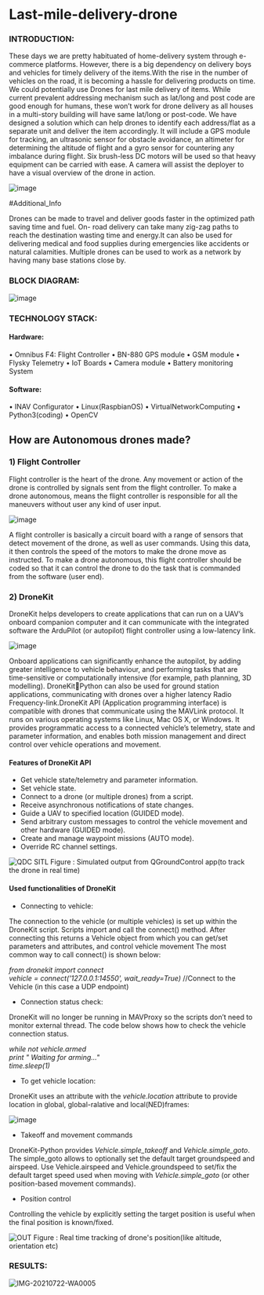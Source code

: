 # Last-mile-delivery-drone

### INTRODUCTION:

These days we are pretty habituated of home-delivery system through e-commerce platforms. However, there is a big dependency on delivery boys and vehicles for timely delivery of the items.With the rise in the number of vehicles on the road, it is becoming a hassle for delivering products on time. We could potentially use Drones for last mile delivery of items. While current prevalent addressing mechanism such as lat/long and post code are good enough for humans, these won’t work for drone delivery as all houses in a multi-story building will have same lat/long or post-code. We have designed a solution which can help drones to identify each address/flat as a separate unit and deliver the item accordingly. It will include a GPS module for tracking, an ultrasonic sensor for obstacle avoidance, an altimeter for determining the altitude of flight and a gyro sensor for countering any imbalance during flight. Six brush-less DC motors will be used so that heavy equipment can be carried with ease. A camera will assist the deployer to have a visual overview of the drone in action. 

![image](https://user-images.githubusercontent.com/97881084/149749999-c5aec0f3-aa7f-47be-a0a3-033c2b0f847f.png)


#Additional_Info

Drones can be made to travel and deliver goods faster in the optimized path saving time and fuel. On- road delivery can take many zig-zag paths to reach the destination wasting time and energy.It can also be used for delivering medical and food supplies during emergencies like accidents or natural calamities. Multiple drones can be used to work as a network by having many base stations close by.

### BLOCK DIAGRAM:

![image](https://user-images.githubusercontent.com/97881084/149749887-74dfcdff-4308-46cd-9e67-337c641d2dd8.png)

### TECHNOLOGY STACK:

#### Hardware:
• Omnibus F4: Flight Controller 
• BN-880 GPS module
• GSM module 
• Flysky Telemetry 
• IoT Boards 
• Camera module 
• Battery monitoring System

#### Software:
• INAV Configurator 
• Linux(RaspbianOS) 
• VirtualNetworkComputing 
• Python3(coding) 
• OpenCV


## How are Autonomous drones made?

### 1) Flight Controller
Flight controller is the heart of the drone. Any movement or action of the drone is controlled by signals sent from the flight controller. To make a drone autonomous, means the flight controller is responsible for all the maneuvers without user any kind of user input.

![image](https://user-images.githubusercontent.com/97881084/149920805-5d122e8b-4822-401c-acd1-2fb470186a4b.png)

A flight controller is basically a circuit board with a range of sensors that detect movement of the drone, as well as user commands. Using this data, it then controls the speed of the motors to make the drone move as instructed. To make a drone autonomous, this flight controller should be coded so that it can control the drone to do the task that is commanded from the software (user end).

### 2) DroneKit
DroneKit helps developers to create applications that can run on a UAV’s onboard companion computer and it can communicate with the integrated software 
the ArduPilot (or autopilot) flight controller using a low-latency link.

![image](https://user-images.githubusercontent.com/97881084/149921837-5972a7da-216a-4e9c-a9a9-62888193434a.png)

Onboard applications can significantly enhance the autopilot, by adding greater intelligence 
to vehicle behaviour, and performing tasks that are time-sensitive or computationally intensive (for example, path planning, 3D modelling). DroneKit￾Python can also be used for ground station applications, communicating with drones over a higher latency Radio Frequency-link.DroneKit API (Application programming interface) is compatible with drones that communicate using the MAVLink protocol. It runs on various operating systems like Linux, Mac OS X, or Windows. It provides programmatic access to a connected vehicle’s telemetry, state and parameter information, and enables both mission management and direct control over vehicle operations and movement. 

#### Features of DroneKit API 

- Get vehicle state/telemetry and parameter information. 
- Set vehicle state. 
- Connect to a drone (or multiple drones) from a script. 
- Receive asynchronous notifications of state changes. 
- Guide a UAV to specified location (GUIDED mode). 
- Send arbitrary custom messages to control the vehicle movement and other hardware (GUIDED mode). 
- Create and manage waypoint missions (AUTO mode). 
- Override RC channel settings. 


![QDC SITL](https://user-images.githubusercontent.com/97881084/149918722-a7767499-1d65-4630-87f0-b8afd1ece34e.png)
Figure : Simulated output from QGroundControl app(to track the drone in real time)


#### Used functionalities of DroneKit 

- Connecting to vehicle:

The connection to the vehicle (or multiple vehicles) is set up within the 
DroneKit script. Scripts import and call the connect() method. After connecting 
this returns a Vehicle object from which you can get/set parameters and 
attributes, and control vehicle movement
The most common way to call connect() is shown below: 

*from dronekit import connect<br/>
vehicle = connect('127.0.0.1:14550', wait_ready=True)* //Connect to the Vehicle (in this case a UDP endpoint)<br/>

- Connection status check:

DroneKit will no longer be running in MAVProxy so the scripts don’t need to monitor external thread.
The code below shows how to check the vehicle connection status.

*while not vehicle.armed<br/>
print " Waiting for arming..."<br/>
time.sleep(1)*<br/>

- To get vehicle location:

DroneKit uses an attribute with the *vehicle.location* attribute to provide location 
in global, global-ralative and local(NED)frames:

![image](https://user-images.githubusercontent.com/97881084/149917659-195ad3f5-f727-40e7-b49a-9ed00b172582.png)

- Takeoff and movement commands 

DroneKit-Python provides *Vehicle.simple_takeoff* and *Vehicle.simple_goto*. The simple_goto allows to optionally set the default target groundspeed and 
airspeed. Use Vehicle.airspeed and Vehicle.groundspeed to set/fix the default target speed used when moving with *Vehicle.simple_goto* (or other position-based movement commands). 

- Position control 

Controlling the vehicle by explicitly setting the target position is useful when the final position is known/fixed.


![OUT](https://user-images.githubusercontent.com/97881084/149918753-64a14eb5-68f0-4df4-9814-ff7499163414.png)
Figure : Real time tracking of drone's position(like altitude, orientation etc)

### RESULTS:

![IMG-20210722-WA0005](https://user-images.githubusercontent.com/97881084/149759767-9bba6a40-0a2e-472a-81c0-83c5611db51c.jpg)

